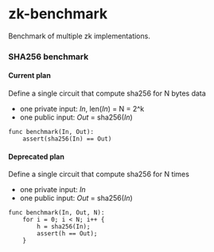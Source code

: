 # zk-benchmark
Benchmark of multiple zk implementations.


### SHA256 benchmark

#### Current plan
Define a single circuit that compute sha256 for N bytes data
- one private input: _In_, len(_In_) = N = 2^k
- one public input: _Out_ = sha256(_In_)

```
func benchmark(In, Out):
    assert(sha256(In) == Out)
```

#### Deprecated plan
Define a single circuit that compute sha256 for N times
- one private input: _In_
- one public input: _Out_ = sha256(_In_)

```
func benchmark(In, Out, N):
    for i = 0; i < N; i++ {
        h = sha256(In);
        assert(h == Out);
    }
```